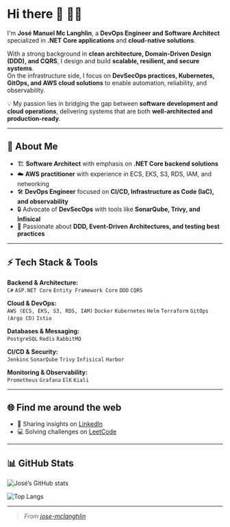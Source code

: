 # Hi there 👋 🧑‍💻

I'm **José Manuel Mc Langhlin**, a **DevOps Engineer and Software Architect** specialized in **.NET Core applications** and **cloud-native solutions**.  

With a strong background in **clean architecture, Domain-Driven Design (DDD), and CQRS**, I design and build **scalable, resilient, and secure systems**.  
On the infrastructure side, I focus on **DevSecOps practices, Kubernetes, GitOps, and AWS cloud solutions** to enable automation, reliability, and observability.  

💡 My passion lies in bridging the gap between **software development and cloud operations**, delivering systems that are both **well-architected and production-ready**.  

---

## 🚀 About Me

- 🏗️ **Software Architect** with emphasis on **.NET Core backend solutions**  
- ☁️ **AWS practitioner** with experience in ECS, EKS, S3, RDS, IAM, and networking  
- 🛠️ **DevOps Engineer** focused on **CI/CD, Infrastructure as Code (IaC), and observability**  
- 🔒 Advocate of **DevSecOps** with tools like **SonarQube, Trivy, and Infisical**  
- 🧩 Passionate about **DDD, Event-Driven Architectures, and testing best practices**  

---

## ⚡ Tech Stack & Tools

**Backend & Architecture:**  
`C#` `ASP.NET Core` `Entity Framework Core` `DDD` `CQRS`  

**Cloud & DevOps:**  
`AWS (ECS, EKS, S3, RDS, IAM)` `Docker` `Kubernetes` `Helm` `Terraform` `GitOps (Argo CD)` `Istio`  

**Databases & Messaging:**  
`PostgreSQL` `Redis` `RabbitMQ`  

**CI/CD & Security:**  
`Jenkins` `SonarQube` `Trivy` `Infisical` `Harbor`  

**Monitoring & Observability:**  
`Prometheus` `Grafana`  `ElK` `Kiali`

---

## 🌐 Find me around the web

- 💼 Sharing insights on [LinkedIn](https://www.linkedin.com/in/jose-mclanghlin/)  
- 💻 Solving challenges on [LeetCode](https://leetcode.com/u/mclanghlin/)

---

## 📊 GitHub Stats

![José’s GitHub stats](https://github-readme-stats.vercel.app/api?username=jose-mclanghlin&show_icons=true&theme=default)

![Top Langs](https://github-readme-stats.vercel.app/api/top-langs/?username=jose-mclanghlin&layout=compact&theme=default)

---

> _From [jose-mclanghlin](https://github.com/jose-mclanghlin)_
